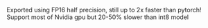 Exported using FP16 half precision, still up to 2x faster than pytorch!
Support most of Nvidia gpu but 20-50% slower than int8 model